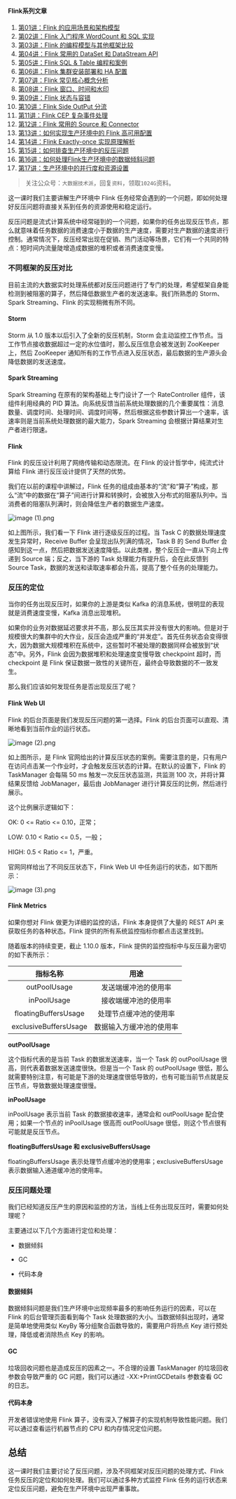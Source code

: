 ####  Flink系列文章

1. [第01讲：Flink 的应用场景和架构模型](https://www.ikeguang.com/?p=1976)
2. [第02讲：Flink 入门程序 WordCount 和 SQL 实现](https://www.ikeguang.com/?p=1977)
3. [第03讲：Flink 的编程模型与其他框架比较](https://www.ikeguang.com/?p=1978)
4. [第04讲：Flink 常用的 DataSet 和 DataStream API](https://www.ikeguang.com/?p=1982)
5. [第05讲：Flink SQL & Table 编程和案例](https://www.ikeguang.com/?p=1983)
6. [第06讲：Flink 集群安装部署和 HA 配置](https://www.ikeguang.com/?p=1985)
7. [第07讲：Flink 常见核心概念分析](https://www.ikeguang.com/?p=1986)
8. [第08讲：Flink 窗口、时间和水印](https://www.ikeguang.com/?p=1987)
9. [第09讲：Flink 状态与容错](https://www.ikeguang.com/?p=1988)
10. [第10讲：Flink Side OutPut 分流](https://www.ikeguang.com/?p=1991)
11. [第11讲：Flink CEP 复杂事件处理](https://www.ikeguang.com/?p=1992)
12. [第12讲：Flink 常用的 Source 和 Connector](https://www.ikeguang.com/?p=1993)
13. [第13讲：如何实现生产环境中的 Flink 高可用配置](https://www.ikeguang.com/?p=1994)
14. [第14讲：Flink Exactly-once 实现原理解析](https://www.ikeguang.com/?p=1995)
15. [第15讲：如何排查生产环境中的反压问题](https://www.ikeguang.com/?p=1998)
16. [第16讲：如何处理Flink生产环境中的数据倾斜问题](https://www.ikeguang.com/?p=1999)
17. [第17讲：生产环境中的并行度和资源设置](https://www.ikeguang.com/?p=2000)



> 关注公众号：`大数据技术派`，回复`资料`，领取`1024G`资料。

这一课时我们主要讲解生产环境中 Flink 任务经常会遇到的一个问题，即如何处理好反压问题将直接关系到任务的资源使用和稳定运行。

反压问题是流式计算系统中经常碰到的一个问题，如果你的任务出现反压节点，那么就意味着任务数据的消费速度小于数据的生产速度，需要对生产数据的速度进行控制。通常情况下，反压经常出现在促销、热门活动等场景，它们有一个共同的特点：短时间内流量陡增造成数据的堆积或者消费速度变慢。

### 不同框架的反压对比

目前主流的大数据实时处理系统都对反压问题进行了专门的处理，希望框架自身能检测到被阻塞的算子，然后降低数据生产者的发送速率。我们所熟悉的 Storm、Spark Streaming、Flink 的实现稍微有所不同。

#### Storm

Storm 从 1.0 版本以后引入了全新的反压机制，Storm 会主动监控工作节点。当工作节点接收数据超过一定的水位值时，那么反压信息会被发送到 ZooKeeper 上，然后 ZooKeeper 通知所有的工作节点进入反压状态，最后数据的生产源头会降低数据的发送速度。

#### Spark Streaming
Spark Streaming 在原有的架构基础上专门设计了一个 RateController 组件，该组件利用经典的 PID 算法。向系统反馈当前系统处理数据的几个重要属性：消息数量、调度时间、处理时间、调度时间等，然后根据这些参数计算出一个速率，该速率则是当前系统处理数据的最大能力，Spark Streaming 会根据计算结果对生产者进行限速。

#### Flink

Flink 的反压设计利用了网络传输和动态限流。在 Flink 的设计哲学中，纯流式计算给 Flink 进行反压设计提供了天然的优势。

我们在以前的课程中讲解过，Flink 任务的组成由基本的“流”和“算子”构成，那么“流”中的数据在“算子”间进行计算和转换时，会被放入分布式的阻塞队列中。当消费者的阻塞队列满时，则会降低生产者的数据生产速度。

![image (1).png](https://oss.ikeguang.com/image/202302081528639.png)

如上图所示，我们看一下 Flink 进行逐级反压的过程。当 Task C 的数据处理速度发生异常时，Receive Buffer 会呈现出队列满的情况，Task B 的 Send Buffer 会感知到这一点，然后把数据发送速度降低。以此类推，整个反压会一直从下向上传递到 Source 端；反之，当下游的 Task 处理能力有提升后，会在此反馈到 Source Task，数据的发送和读取速率都会升高，提高了整个任务的处理能力。

### 反压的定位
当你的任务出现反压时，如果你的上游是类似 Kafka 的消息系统，很明显的表现就是消费速度变慢，Kafka 消息出现堆积。

如果你的业务对数据延迟要求并不高，那么反压其实并没有很大的影响。但是对于规模很大的集群中的大作业，反压会造成严重的“并发症”。首先任务状态会变得很大，因为数据大规模堆积在系统中，这些暂时不被处理的数据同样会被放到“状态”中。另外，Flink 会因为数据堆积和处理速度变慢导致 checkpoint 超时，而 checkpoint 是 Flink 保证数据一致性的关键所在，最终会导致数据的不一致发生。

那么我们应该如何发现任务是否出现反压了呢？

#### Flink Web UI
Flink 的后台页面是我们发现反压问题的第一选择。Flink 的后台页面可以直观、清晰地看到当前作业的运行状态。

![image (2).png](https://oss.ikeguang.com/image/202302081528186.png)

如上图所示，是 Flink 官网给出的计算反压状态的案例。需要注意的是，只有用户在访问点击某一个作业时，才会触发反压状态的计算。在默认的设置下，Flink 的 TaskManager 会每隔 50 ms 触发一次反压状态监测，共监测 100 次，并将计算结果反馈给 JobManager，最后由 JobManager 进行计算反压的比例，然后进行展示。

这个比例展示逻辑如下：

OK: 0 <= Ratio <= 0.10，正常；

LOW: 0.10 < Ratio <= 0.5，一般；

HIGH: 0.5 < Ratio <= 1，严重。

官网同样给出了不同反压状态下，Flink Web UI 中任务运行的状态，如下图所示：

![image (3).png](https://oss.ikeguang.com/image/202302081528050.png)



#### Flink Metrics

如果你想对 Flink 做更为详细的监控的话，Flink 本身提供了大量的 REST API 来获取任务的各种状态。Flink 提供的所有系统监控指标你都点击这里找到。

随着版本的持续变更，截止 1.10.0 版本，Flink 提供的监控指标中与反压最为密切的如下表所示：

<table data-nodeid="25300">
<thead data-nodeid="25301">
<tr data-nodeid="25302">
<th align="center" data-org-content="**指标名称**" data-nodeid="25304"><strong data-nodeid="25422">指标名称</strong></th>
<th align="center" data-org-content="**用途**" data-nodeid="25305"><strong data-nodeid="25426">用途</strong></th>
</tr>
</thead>
<tbody data-nodeid="25308">
<tr data-nodeid="25309">
<td align="center" data-org-content="outPoolUsage" data-nodeid="25310">outPoolUsage</td>
<td align="center" data-org-content="发送端缓冲池的使用率" data-nodeid="25311">发送端缓冲池的使用率</td>
</tr>
<tr data-nodeid="25312">
<td align="center" data-org-content="inPoolUsage" data-nodeid="25313">inPoolUsage</td>
<td align="center" data-org-content="接收端缓冲池的使用率" data-nodeid="25314">接收端缓冲池的使用率</td>
</tr>
<tr data-nodeid="25315">
<td align="center" data-org-content="floatingBuffersUsage" data-nodeid="25316">floatingBuffersUsage</td>
<td align="center" data-org-content="处理节点缓冲池的使用率" data-nodeid="25317">处理节点缓冲池的使用率</td>
</tr>
<tr data-nodeid="25318">
<td align="center" data-org-content="exclusiveBuffersUsage" data-nodeid="25319">exclusiveBuffersUsage</td>
<td align="center" data-org-content="数据输入方缓冲池的使用率" data-nodeid="25320">数据输入方缓冲池的使用率</td>
</tr>
</tbody>
</table>

**outPoolUsage**

这个指标代表的是当前 Task 的数据发送速率，当一个 Task 的 outPoolUsage 很高，则代表着数据发送速度很快。但是当一个 Task 的 outPoolUsage 很低，那么就需要特别注意，有可能是下游的处理速度很低导致的，也有可能当前节点就是反压节点，导致数据处理速度很慢。

**inPoolUsage**

inPoolUsage 表示当前 Task 的数据接收速率，通常会和 outPoolUsage 配合使用；如果一个节点的 inPoolUsage 很高而 outPoolUsage 很低，则这个节点很有可能就是反压节点。

**floatingBuffersUsage 和 exclusiveBuffersUsage**

floatingBuffersUsage 表示处理节点缓冲池的使用率；exclusiveBuffersUsage 表示数据输入通道缓冲池的使用率。



### 反压问题处理
我们已经知道反压产生的原因和监控的方法，当线上任务出现反压时，需要如何处理呢？

主要通过以下几个方面进行定位和处理：

- 数据倾斜

- GC

- 代码本身

#### 数据倾斜
数据倾斜问题是我们生产环境中出现频率最多的影响任务运行的因素，可以在 Flink 的后台管理页面看到每个 Task 处理数据的大小。当数据倾斜出现时，通常是简单地使用类似 KeyBy 等分组聚合函数导致的，需要用户将热点 Key 进行预处理，降低或者消除热点 Key 的影响。

#### GC
垃圾回收问题也是造成反压的因素之一。不合理的设置 TaskManager 的垃圾回收参数会导致严重的 GC 问题，我们可以通过 -XX:+PrintGCDetails 参数查看 GC 的日志。

#### 代码本身
开发者错误地使用 Flink 算子，没有深入了解算子的实现机制导致性能问题。我们可以通过查看运行机器节点的 CPU 和内存情况定位问题。

## 总结
这一课时我们主要讨论了反压问题，涉及不同框架对反压问题的处理方式、Flink 任务反压的定位和如何处理。我们可以通过多种方式监控 Flink 任务的运行状态来定位反压问题，避免在生产环境中出现严重事故。

